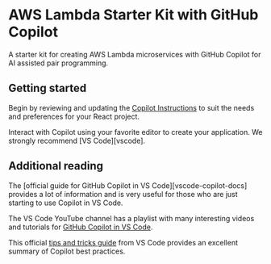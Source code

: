 # AWS Lambda Starter Kit with GitHub Copilot

A starter kit for creating AWS Lambda microservices with GitHub Copilot for AI assisted pair programming.

## Getting started

Begin by reviewing and updating the [Copilot Instructions](.github/copilot-instructions.md) to suit the needs and preferences for your React project.

Interact with Copilot using your favorite editor to create your application. We strongly recommend [VS Code][vscode].

## Additional reading

The [official guide for GitHub Copilot in VS Code][vscode-copilot-docs] provides a lot of information and is very useful for those who are just starting to use Copilot in VS Code.

The VS Code YouTube channel has a playlist with many interesting videos and tutorials for [GitHub Copilot in VS Code](https://youtube.com/playlist?list=PLj6YeMhvp2S7rQaCLRrMnzRdkNdKnMVwg&si=KIRHyFKYyMcUssQ3).

This official [tips and tricks guide](https://code.visualstudio.com/docs/copilot/copilot-tips-and-tricks) from VS Code provides an excellent summary of Copilot best practices.
